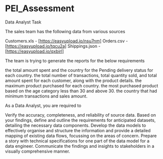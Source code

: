 # PEI_Assessment

Data Analyst Task


The sales team has the following data from various sources 


Customers.xls - [https://easyupload.io/nsu7nm]
Orders.csv - [https://easyupload.io/tqcu2a]
Shippings.json - [https://easyupload.io/qxbirl]


The team is trying to generate the reports for the below requirements


the total amount spent and the country for the Pending delivery status for each country.
the total number of transactions, total quantity sold, and total amount spent for each customer, along with the product details.
the maximum product purchased for each country.
the most purchased product based on the age category less than 30 and above 30.
the country that had minimum transactions and sales amount.


As a Data Analyst, you are required to


Verify the accuracy, completeness, and reliability of source data. 
Based on your findings, define and outline the requirements for anticipated datasets, detailing the necessary data components.
Develop the data models to effectively organise and structure the information and provide a detailed mapping of existing data flows, focussing on the areas of concern.
Prepare a story with technical specifications for one part of the data model for a data engineer.
Communicate the findings and insights to stakeholders in a visually comprehensive manner.
